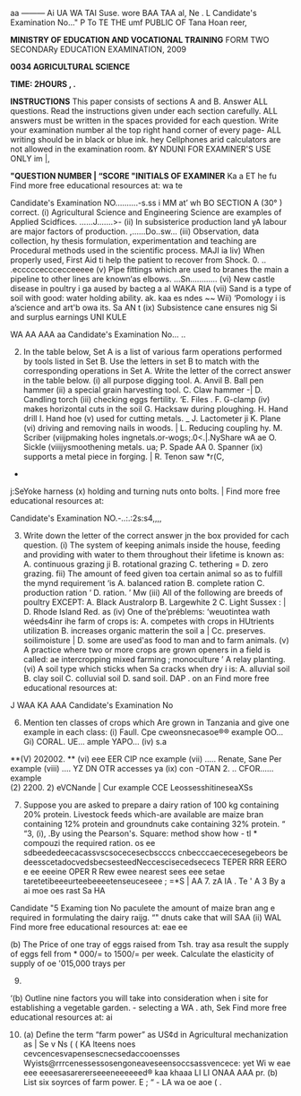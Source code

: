 aa ——— Ai
UA WA TAI Suse. wore BAA TAA
al, Ne
. L Candidate's Examination No..."
P To TE
THE umf PUBLIC OF Tana Hoan reer,

**MINISTRY OF EDUCATION AND VOCATIONAL TRAINING**
FORM TWO SECONDARy EDUCATION EXAMINATION, 2009

**0034 AGRICULTURAL SCIENCE**

**TIME: 2HOURS , .**

**INSTRUCTIONS**
This paper consists of sections A and B.
Answer ALL questions.
Read the instructions given under each section carefully.
ALL answers must be written in the spaces provided for each question.
Write your examination number al the top right hand corner of every page-
ALL writing should be in black or blue ink. hey
Cellphones arid calculators are not allowed in the examination room.
&Y
NDUNI
FOR EXAMINER'S USE ONLY im |,

**"QUESTION NUMBER | “SCORE "INITIALS OF EXAMINER**
Ka a ET
he fu
Find more free educational resources at: wa te

Candidate's Examination NO..........-s.ss i MM at’
wh BO SECTION A (30° )
correct.
(i) Agricultural Science and Engineering Science are examples of
Applied Scidfices. ......J.......>-
(ii) In subsisterice production land yA labour are major factors of production. ,......Do..sw...
(iii) Observation, data collection, hy thesis formulation,
experimentation and teaching are Procedural methods used in the scientific process. MAJI ia liv) When properly used, First Aid ti help the patient to recover from
Shock. 0. .. .ecccccecccecceeeee
(v) Pipe fittings which are used to branes the main a pipeline to other lines are known‘as elbows. ...Sn............
(vi) New castle disease in poultry i ga aused by bacteg a al WAKA RIA
(vii) Sand is a type of soil with good: water holding ability. ak. kaa es ndes
~~ Wii) ‘Pomology i is a’science and art'b owa its. Sa AN
t
(ix) Subsistence cane ensures nig Si and surplus earnings
UNI KULE

WA AA AAA aa
Candidate's Examination No... ..

2. In the table below, Set A is a list of various farm operations performed by tools listed in Set B. Use the letters in set B to match with the corresponding operations in Set A. Write the letter of the correct answer in the table below.
(i) all purpose digging tool. A. Anvil
B. Ball pen hammer
(ii) a special grain harvesting tool. C. Claw hammer
-| D. Candling torch
(iii) checking eggs fertility. ‘E. Files .
F. G-clamp
(iv) makes horizontal cuts in the soil G. Hacksaw during ploughing. H. Hand drill
I. Hand hoe
(v) used for cutting metals. _ J. Lactometer ji K. Plane
(vi) driving and removing nails in woods. | L. Reducing coupling hy. M. Scriber
(viijpmaking holes ingnetals.or-wogs;.0<.|.NyShare wA
ae O. Sickle
(viiijysmoothening metals. ua; P. Spade
AA 0. Spanner
(ix) supports a metal piece in forging. | R. Tenon saw *r(C,
-
j:SeYoke harness
(x) holding and turning nuts onto bolts. |
Find more free educational resources at:

Candidate's Examination NO.-..:.:2s:s4,,,,

3. Write down the letter of the correct answer jn the box provided for cach question.
(i) The system of keeping animals inside the house, feeding and providing with water to them throughout their lifetime is known as:
A. continuous grazing ji B. rotational grazing
C. tethering =
D. zero grazing.
fii) The amount of feed given toa certain animal so as to fulfill the mynd requirement ‘is
A. balanced ration
B. complete ration
C. production ration ‘
D. ration. ’
Mw
(iii) All of the following are breeds of poultry EXCEPT:
A. Black Australorp
B. Largewhite 2
C. Light Sussex : |
D. Rhode Island Red.
as
(iv) One of the’préblems: ‘weuotintea wath wéeds4inr ihe farm of crops is:
A. competes with crops in HUtrients utilization
B. increases organic matterin the soil a |
Cc. preserves. soilimoisture |
D. some are used'as food to man and to farm animals.
(v) A practice where two or more crops are grown openers in a field is called: ae intercropping mixed farming ;
monoculture ’ A
relay planting.
(vi) A soil type which sticks when Sa cracks when dry i is:
A. alluvial soil
B. clay soil
C. colluvial soil
D. sand soil.
DAP
.
on an Find more free educational resources at:

J
WAA KA AAA
Candidate's Examination No

6. Mention ten classes of crops which Are grown in Tanzania and give one example in each class:
(i) Faull. Cpe cweonsnecasoe®® example OO...
Gi) CORAL. UE... ample YAPO...
(iv) s.a

**(V) 202002. **
(vi) eee EER CIP nce example
(vii) ..... Renate, Sane Per example
(viii) .... YZ DN OTR accesses ya
(ix) con -OTAN 2. .. CFOR...... example \
(2) 2200. 2) eVCNande | Cur example CCE LeossesshitineseaXSs

7. Suppose you are asked to prepare a dairy ration of 100 kg containing 20%
protein. Livestock feeds which-are available are maize bran containing 12%
protein and groundnuts cake containing 32% protein. “ “3,
(i), .By using the Pearson's. Square: method show how - tl *
compouzi the required ration. os ee sdbeededeecacassvscsocecesecbscccs cnbecccaececesegebeors be deesscetadocvedsbecsesteedNeccescisecedsececs
TEPER RRR EERO e ee eeeine OPER R Rew ewee nearest sees eee setae taretetibeeeurteebeeeetenseuceseee
; =*S |
AA 7. zA
IA . Te
' A 3 By a ai moe oes rast Sa HA

Candidate "5 Examing tion No paculete the amount of maize bran ang e required in formulating the dairy raijg. “" dnuts cake that will
SAA
(ii)
WAL Find more free educational resources at: eae ee

(b) The Price of one tray of eggs raised from Tsh.
tray asa result the supply of eggs fell from * 000/= to 1500/= per week. Calculate the elasticity of supply of oe '015,000 trays per

9. 
‘(b) Outline nine factors you will take into consideration when i site for establishing a vegetable garden. - selecting a
WA . ath, Sek
Find more free educational resources at: ai

10. (a) Define the term “farm power” as US¢d in Agricultural mechanization as | Se v Ns ( ( KA lteens noes cevcencesvapensescnecsedaccooensses Wyists@rrrcenessessosengoneaveseensoccsassvencece:
yet
Wi w eae eee eeeesasarererseeeneeeeeed® kaa khaaa LI LI ONAA AAA
pr.
(b) List six soyrces of farm power. E ; “
\- LA wa oe aoe (
.